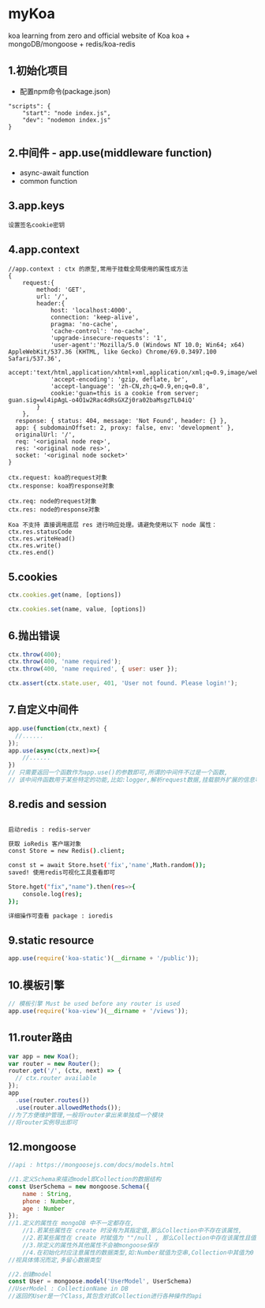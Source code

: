 # myKoa
koa learning from zero and official website of Koa 
koa + mongoDB/mongoose + redis/koa-redis

## 1.初始化项目
- 配置npm命令(package.json)
```
"scripts": {
    "start": "node index.js",
    "dev": "nodemon index.js"
}
```

## 2.中间件 - app.use(middleware function)
- async-await function
- common function

## 3.app.keys
```text
设置签名cookie密钥
```

## 4.app.context
```text
//app.context : ctx 的原型,常用于挂载全局使用的属性或方法
{ 
    request:{ 
        method: 'GET',
        url: '/',
        header:{ 
            host: 'localhost:4000',
            connection: 'keep-alive',
            pragma: 'no-cache',
            'cache-control': 'no-cache',
            'upgrade-insecure-requests': '1',
            'user-agent':'Mozilla/5.0 (Windows NT 10.0; Win64; x64) AppleWebKit/537.36 (KHTML, like Gecko) Chrome/69.0.3497.100 Safari/537.36',
            accept:'text/html,application/xhtml+xml,application/xml;q=0.9,image/webp,image/apng,*/*;q=0.8',
            'accept-encoding': 'gzip, deflate, br',
            'accept-language': 'zh-CN,zh;q=0.9,en;q=0.8',
            cookie:'guan=this is a cookie from server; guan.sig=wl4ipAgL-o4O1w2Rac4dRsGXZj0ra02baMsgzTL04iQ' 
        }
    },
  response: { status: 404, message: 'Not Found', header: {} },
  app: { subdomainOffset: 2, proxy: false, env: 'development' },
  originalUrl: '/',
  req: '<original node req>',
  res: '<original node res>',
  socket: '<original node socket>' 
}

ctx.request: koa的request对象
ctx.response: koa的response对象

ctx.req: node的request对象
ctx.res: node的response对象

Koa 不支持 直接调用底层 res 进行响应处理。请避免使用以下 node 属性：
ctx.res.statusCode
ctx.res.writeHead()
ctx.res.write()
ctx.res.end()
```

## 5.cookies
```javascript
ctx.cookies.get(name, [options])

ctx.cookies.set(name, value, [options])
```

## 6.抛出错误
```javascript
ctx.throw(400);
ctx.throw(400, 'name required');
ctx.throw(400, 'name required', { user: user });

ctx.assert(ctx.state.user, 401, 'User not found. Please login!');
```

## 7.自定义中间件
```javascript
app.use(function(ctx,next) {
  //......
});
app.use(async(ctx,next)=>{
	//......
})
// 只需要返回一个函数作为app.use()的参数即可,所谓的中间件不过是一个函数,
// 该中间件函数用于某些特定的功能,比如:logger,解析request数据,挂载额外扩展的信息等等
```

## 8.redis and session
```bash

启动redis : redis-server

获取 ioRedis 客户端对象
const Store = new Redis().client;

const st = await Store.hset('fix','name',Math.random());
saved! 使用redis可视化工具查看即可

Store.hget("fix","name").then(res=>{
    console.log(res);
});

详细操作可查看 package : ioredis
```

## 9.static resource
```javascript
app.use(require('koa-static')(__dirname + '/public'));
```

## 10.模板引擎
```javascript
// 模板引擎 Must be used before any router is used
app.use(require('koa-view')(__dirname + '/views'));
```

## 11.router路由
```javascript
var app = new Koa();
var router = new Router();
router.get('/', (ctx, next) => {
  // ctx.router available
});
app
  .use(router.routes())
  .use(router.allowedMethods());
//为了方便维护管理,一般将router拿出来单独成一个模块
//将router实例导出即可
```

## 12.mongoose
```javascript
//api : https://mongoosejs.com/docs/models.html

//1.定义Schema来描述model即Collection的数据结构
const UserSchema = new mongoose.Schema({
	name : String,
	phone : Number,
	age : Number
});
//1.定义的属性在 mongoDB 中不一定都存在,
    //1.若某些属性在 create 时没有为其指定值,那么Collection中不存在该属性,
    //2.若某些属性在 create 时赋值为 ""/null , 那么Collection中存在该属性且值为 null
    //3.除定义的属性外其他属性不会被mongoose保存
    //4.在初始化时应注意属性的数据类型,如:Number赋值为空串,Collection中其值为0
//视具体情况而定,多留心数据类型

//2.创建model
const User = mongoose.model('UserModel', UserSchema)
//UserModel : CollectionName in DB
//返回的User是一个Class,其包含对该Collection进行各种操作的api
```
